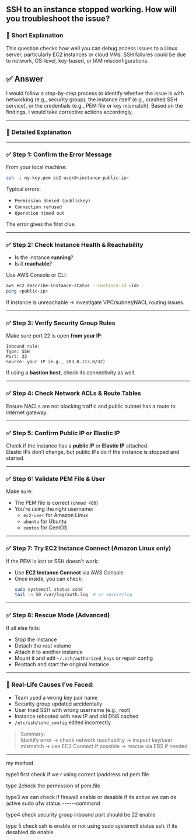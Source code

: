 ## SSH to an instance stopped working. How will you troubleshoot the issue?

### 📝 Short Explanation  
This question checks how well you can debug access issues to a Linux server, particularly EC2 instances or cloud VMs. SSH failures could be due to network, OS-level, key-based, or IAM misconfigurations.

## ✅ Answer  
I would follow a step-by-step process to identify whether the issue is with networking (e.g., security group), the instance itself (e.g., crashed SSH service), or the credentials (e.g., PEM file or key mismatch). Based on the findings, I would take corrective actions accordingly.

---

### 📘 Detailed Explanation  

---

### ✅ Step 1: Confirm the Error Message  
From your local machine:
```bash
ssh -i my-key.pem ec2-user@<instance-public-ip>
```

Typical errors:
- `Permission denied (publickey)`
- `Connection refused`
- `Operation timed out`

The error gives the first clue.

---

### ✅ Step 2: Check Instance Health & Reachability
- Is the instance **running**?
- Is it **reachable**?
  
Use AWS Console or CLI:
```bash
aws ec2 describe-instance-status --instance-id <id>
ping <public-ip>
```

If instance is unreachable → investigate VPC/subnet/NACL routing issues.

---

### ✅ Step 3: Verify Security Group Rules  
Make sure port 22 is open **from your IP**:
```text
Inbound rule:
Type: SSH
Port: 22
Source: your IP (e.g., 203.0.113.0/32)
```

If using a **bastion host**, check its connectivity as well.

---

### ✅ Step 4: Check Network ACLs & Route Tables  
Ensure NACLs are not blocking traffic and public subnet has a route to internet gateway.

---

### ✅ Step 5: Confirm Public IP or Elastic IP  
Check if the instance has a **public IP** or **Elastic IP** attached.  
Elastic IPs don’t change, but public IPs do if the instance is stopped and started.

---

### ✅ Step 6: Validate PEM File & User  
Make sure:
- The PEM file is correct (`chmod 400`)
- You're using the right username:
  - `ec2-user` for Amazon Linux
  - `ubuntu` for Ubuntu
  - `centos` for CentOS

---

### ✅ Step 7: Try EC2 Instance Connect (Amazon Linux only)  
If the PEM is lost or SSH doesn't work:
- Use **EC2 Instance Connect** via AWS Console
- Once inside, you can check:
  ```bash
  sudo systemctl status sshd
  tail -n 50 /var/log/auth.log  # or secure/log
  ```

---

### ✅ Step 8: Rescue Mode (Advanced)  
If all else fails:
- Stop the instance
- Detach the root volume
- Attach it to another instance
- Mount it and edit `~/.ssh/authorized_keys` or repair config
- Reattach and start the original instance

---

### 🧠 Real-Life Causes I’ve Faced:
- Team used a wrong key pair name
- Security group updated accidentally
- User tried SSH with wrong username (e.g., root)
- Instance rebooted with new IP and old DNS cached
- `/etc/ssh/sshd_config` edited incorrectly

> Summary:  
> Identify error → check network reachability → inspect key/user mismatch → use EC2 Connect if possible → rescue via EBS if needed.

---
my method

type1 first check if we r using correct ipaddress nd pem.file 

type 2check the permission of pem.file

type3 we can check if firewall enable or desable
if its active we can de active
sudo ufw status ------command

type4 check security group 
inbound port should be 22 enable

type 5 check ssh is enable or not using sudo systemctl status ssh. if its desabled do enable
